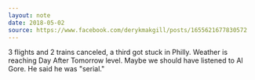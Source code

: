 ```yaml
---
layout: note
date: 2018-05-02
source: https://www.facebook.com/derykmakgill/posts/1655621677830572
---
```


3 flights and 2 trains canceled, a third got stuck in Philly. Weather is reaching Day After Tomorrow level. Maybe we should have listened to Al Gore. He said he was "serial."
